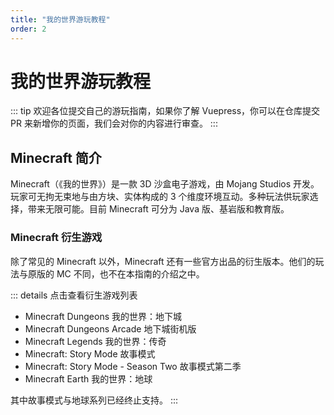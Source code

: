 ```yaml
---
title: "我的世界游玩教程"
order: 2
---
```


# 我的世界游玩教程

::: tip
欢迎各位提交自己的游玩指南，如果你了解 Vuepress，你可以在仓库提交 PR 来新增你的页面，我们会对你的内容进行审查。
:::

## Minecraft 简介

Minecraft（《我的世界》）是一款 3D 沙盒电子游戏，由 Mojang Studios 开发。玩家可无拘无束地与由方块、实体构成的 3 个维度环境互动。多种玩法供玩家选择，带来无限可能。目前 Minecraft 可分为 Java 版、基岩版和教育版。

### Minecraft 衍生游戏

除了常见的 Minecraft 以外，Minecraft 还有一些官方出品的衍生版本。他们的玩法与原版的 MC 不同，也不在本指南的介绍之中。

::: details 点击查看衍生游戏列表

- Minecraft Dungeons 我的世界：地下城
- Minecraft Dungeons Arcade 地下城街机版
- Minecraft Legends 我的世界：传奇
- Minecraft: Story Mode 故事模式
- Minecraft: Story Mode - Season Two 故事模式第二季
- Minecraft Earth 我的世界：地球

其中故事模式与地球系列已经终止支持。
:::
